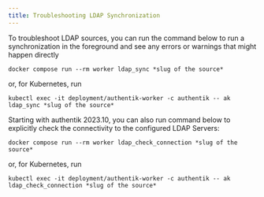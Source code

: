 ```yaml
---
title: Troubleshooting LDAP Synchronization
---
```


To troubleshoot LDAP sources, you can run the command below to run a synchronization in the foreground and see any errors or warnings that might happen directly

```shell
docker compose run --rm worker ldap_sync *slug of the source*
```

or, for Kubernetes, run

```shell
kubectl exec -it deployment/authentik-worker -c authentik -- ak ldap_sync *slug of the source*
```

Starting with authentik 2023.10, you can also run command below to explicitly check the connectivity to the configured LDAP Servers:

```shell
docker compose run --rm worker ldap_check_connection *slug of the source*
```

or, for Kubernetes, run

```shell
kubectl exec -it deployment/authentik-worker -c authentik -- ak ldap_check_connection *slug of the source*
```
